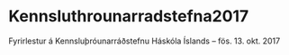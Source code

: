 # Kennsluthrounarradstefna2017
Fyrirlestur á Kennsluþróunarráðstefnu Háskóla Íslands – fös. 13. okt. 2017
